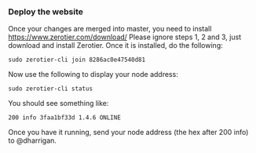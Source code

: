 ### Deploy the website

Once your changes are merged into master, you need to install https://www.zerotier.com/download/
Please ignore steps 1, 2 and 3, just download and install Zerotier. Once it is installed, do the following:

    sudo zerotier-cli join 8286ac0e47540d81

Now use the following to display your node address:

    sudo zerotier-cli status

You should see something like:

    200 info 3faa1bf33d 1.4.6 ONLINE

Once you have it running, send your node address (the hex after 200 info) to @dharrigan.
